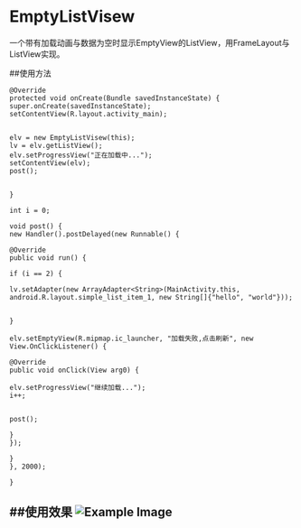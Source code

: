 # EmptyListVisew
一个带有加载动画与数据为空时显示EmptyView的ListView，用FrameLayout与ListView实现。

##使用方法
```
@Override
protected void onCreate(Bundle savedInstanceState) {
super.onCreate(savedInstanceState);
setContentView(R.layout.activity_main);


elv = new EmptyListVisew(this);
lv = elv.getListView();
elv.setProgressView("正在加载中...");
setContentView(elv);
post();


}

int i = 0;

void post() {
new Handler().postDelayed(new Runnable() {

@Override
public void run() {

if (i == 2) {

lv.setAdapter(new ArrayAdapter<String>(MainActivity.this, android.R.layout.simple_list_item_1, new String[]{"hello", "world"}));


}

elv.setEmptyView(R.mipmap.ic_launcher, "加载失败,点击刷新", new View.OnClickListener() {

@Override
public void onClick(View arg0) {

elv.setProgressView("继续加载...");
i++;


post();

}
});

}
}, 2000);

}
```
##使用效果
![Example Image][1]
----------

[1]: https://raw.github.com/canyinghao2/EmptyListVisew/master/EmptyListVisew.gif

